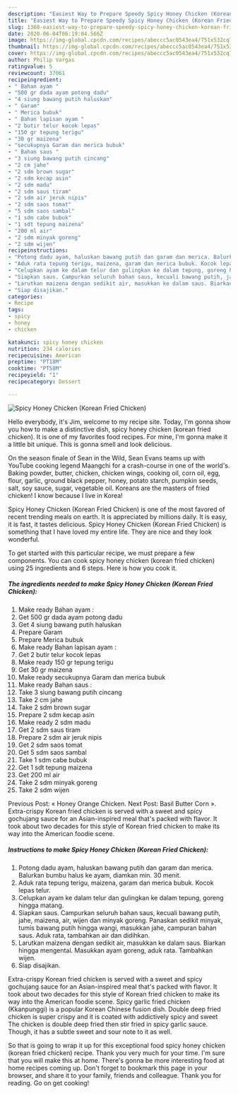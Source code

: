 ```yaml
---
description: "Easiest Way to Prepare Speedy Spicy Honey Chicken (Korean Fried Chicken)"
title: "Easiest Way to Prepare Speedy Spicy Honey Chicken (Korean Fried Chicken)"
slug: 1368-easiest-way-to-prepare-speedy-spicy-honey-chicken-korean-fried-chicken
date: 2020-06-04T06:19:04.566Z
image: https://img-global.cpcdn.com/recipes/abeccc5ac0543ea4/751x532cq70/spicy-honey-chicken-korean-fried-chicken-foto-resep-utama.jpg
thumbnail: https://img-global.cpcdn.com/recipes/abeccc5ac0543ea4/751x532cq70/spicy-honey-chicken-korean-fried-chicken-foto-resep-utama.jpg
cover: https://img-global.cpcdn.com/recipes/abeccc5ac0543ea4/751x532cq70/spicy-honey-chicken-korean-fried-chicken-foto-resep-utama.jpg
author: Philip Vargas
ratingvalue: 5
reviewcount: 37061
recipeingredient:
- " Bahan ayam "
- "500 gr dada ayam potong dadu"
- "4 siung bawang putih haluskan"
- " Garam"
- " Merica bubuk"
- " Bahan lapisan ayam "
- "2 butir telur kocok lepas"
- "150 gr tepung terigu"
- "30 gr maizena"
- "secukupnya Garam dan merica bubuk"
- " Bahan saus "
- "3 siung bawang putih cincang"
- "2 cm jahe"
- "2 sdm brown sugar"
- "2 sdm kecap asin"
- "2 sdm madu"
- "2 sdm saus tiram"
- "2 sdm air jeruk nipis"
- "2 sdm saos tomat"
- "5 sdm saos sambal"
- "1 sdm cabe bubuk"
- "1 sdt tepung maizena"
- "200 ml air"
- "2 sdm minyak goreng"
- "2 sdm wijen"
recipeinstructions:
- "Potong dadu ayam, haluskan bawang putih dan garam dan merica. Balurkan bumbu halus ke ayam, diamkan min. 30 menit."
- "Aduk rata tepung terigu, maizena, garam dan merica bubuk. Kocok lepas telur."
- "Celupkan ayam ke dalam telur dan gulingkan ke dalam tepung, goreng hingga matang."
- "Siapkan saus. Campurkan seluruh bahan saus, kecuali bawang putih, jahe, maizena, air, wijen dan minyak goreng. Panaskan sedikit minyak, tumis bawang putih hingga wangi, masukkan jahe, campuran bahan saus. Aduk rata, tambahkan air dan didihkan."
- "Larutkan maizena dengan sedikit air, masukkan ke dalam saus. Biarkan hingga mengental. Masukkan ayam goreng, aduk rata. Tambahkan wijen."
- "Siap disajikan."
categories:
- Recipe
tags:
- spicy
- honey
- chicken

katakunci: spicy honey chicken 
nutrition: 234 calories
recipecuisine: American
preptime: "PT18M"
cooktime: "PT58M"
recipeyield: "1"
recipecategory: Dessert

---
```



![Spicy Honey Chicken (Korean Fried Chicken)](https://img-global.cpcdn.com/recipes/abeccc5ac0543ea4/751x532cq70/spicy-honey-chicken-korean-fried-chicken-foto-resep-utama.jpg)

Hello everybody, it's Jim, welcome to my recipe site. Today, I'm gonna show you how to make a distinctive dish, spicy honey chicken (korean fried chicken). It is one of my favorites food recipes. For mine, I'm gonna make it a little bit unique. This is gonna smell and look delicious.

On the season finale of Sean in the Wild, Sean Evans teams up with YouTube cooking legend Maangchi for a crash-course in one of the world&#39;s. Baking powder, butter, chicken, chicken wings, cooking oil, corn oil, egg, flour, garlic, ground black pepper, honey, potato starch, pumpkin seeds, salt, soy sauce, sugar, vegetable oil. Koreans are the masters of fried chicken! I know because I live in Korea!

Spicy Honey Chicken (Korean Fried Chicken) is one of the most favored of recent trending meals on earth. It is appreciated by millions daily. It is easy, it is fast, it tastes delicious. Spicy Honey Chicken (Korean Fried Chicken) is something that I have loved my entire life. They are nice and they look wonderful.


To get started with this particular recipe, we must prepare a few components. You can cook spicy honey chicken (korean fried chicken) using 25 ingredients and 6 steps. Here is how you cook it.

<!--inarticleads1-->

##### The ingredients needed to make Spicy Honey Chicken (Korean Fried Chicken):

1. Make ready  Bahan ayam :
1. Get 500 gr dada ayam potong dadu
1. Get 4 siung bawang putih haluskan
1. Prepare  Garam
1. Prepare  Merica bubuk
1. Make ready  Bahan lapisan ayam :
1. Get 2 butir telur kocok lepas
1. Make ready 150 gr tepung terigu
1. Get 30 gr maizena
1. Make ready secukupnya Garam dan merica bubuk
1. Make ready  Bahan saus :
1. Take 3 siung bawang putih cincang
1. Take 2 cm jahe
1. Take 2 sdm brown sugar
1. Prepare 2 sdm kecap asin
1. Make ready 2 sdm madu
1. Get 2 sdm saus tiram
1. Prepare 2 sdm air jeruk nipis
1. Get 2 sdm saos tomat
1. Get 5 sdm saos sambal
1. Take 1 sdm cabe bubuk
1. Get 1 sdt tepung maizena
1. Get 200 ml air
1. Take 2 sdm minyak goreng
1. Take 2 sdm wijen


Previous Post: « Honey Orange Chicken. Next Post: Basil Butter Corn ». Extra-crispy Korean fried chicken is served with a sweet and spicy gochujang sauce for an Asian-inspired meal that&#39;s packed with flavor. It took about two decades for this style of Korean fried chicken to make its way into the American foodie scene. 

<!--inarticleads2-->

##### Instructions to make Spicy Honey Chicken (Korean Fried Chicken):

1. Potong dadu ayam, haluskan bawang putih dan garam dan merica. Balurkan bumbu halus ke ayam, diamkan min. 30 menit.
1. Aduk rata tepung terigu, maizena, garam dan merica bubuk. Kocok lepas telur.
1. Celupkan ayam ke dalam telur dan gulingkan ke dalam tepung, goreng hingga matang.
1. Siapkan saus. Campurkan seluruh bahan saus, kecuali bawang putih, jahe, maizena, air, wijen dan minyak goreng. Panaskan sedikit minyak, tumis bawang putih hingga wangi, masukkan jahe, campuran bahan saus. Aduk rata, tambahkan air dan didihkan.
1. Larutkan maizena dengan sedikit air, masukkan ke dalam saus. Biarkan hingga mengental. Masukkan ayam goreng, aduk rata. Tambahkan wijen.
1. Siap disajikan.


Extra-crispy Korean fried chicken is served with a sweet and spicy gochujang sauce for an Asian-inspired meal that&#39;s packed with flavor. It took about two decades for this style of Korean fried chicken to make its way into the American foodie scene. Spicy garlic fried chicken (Kkanpunggi) is a popular Korean Chinese fusion dish. Double deep fried chicken is super crispy and it is coated with addictively spicy and sweet The chicken is double deep fried then stir fried in spicy garlic sauce. Though, it has a subtle sweet and sour note to it as well. 

So that is going to wrap it up for this exceptional food spicy honey chicken (korean fried chicken) recipe. Thank you very much for your time. I'm sure that you will make this at home. There's gonna be more interesting food at home recipes coming up. Don't forget to bookmark this page in your browser, and share it to your family, friends and colleague. Thank you for reading. Go on get cooking!
